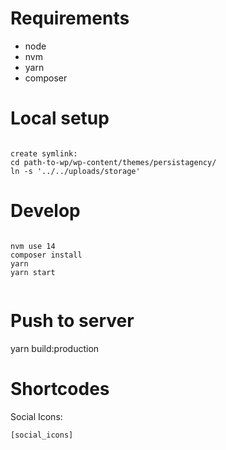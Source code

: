 # Requirements

- node
- nvm
- yarn
- composer

# Local setup

```

create symlink:
cd path-to-wp/wp-content/themes/persistagency/
ln -s '../../uploads/storage'

```

# Develop

```

nvm use 14         
composer install   
yarn               
yarn start
 
```

# Push to server
yarn build:production

# Shortcodes

Social Icons:

`[social_icons]`
